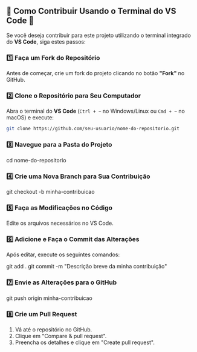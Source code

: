 

## 📌 Como Contribuir Usando o Terminal do VS Code 🚀

Se você deseja contribuir para este projeto utilizando o terminal integrado do **VS Code**, siga estes passos:

### 1️⃣ **Faça um Fork do Repositório**
Antes de começar, crie um fork do projeto clicando no botão **"Fork"** no GitHub.

### 2️⃣ **Clone o Repositório para Seu Computador**
Abra o terminal do **VS Code** (`Ctrl + ~` no Windows/Linux ou `Cmd + ~` no macOS) e execute:
```sh
git clone https://github.com/seu-usuario/nome-do-repositorio.git
```

### 3️⃣ Navegue para a Pasta do Projeto
cd nome-do-repositorio

### 4️⃣ Crie uma Nova Branch para Sua Contribuição
git checkout -b minha-contribuicao

### 5️⃣ Faça as Modificações no Código
Edite os arquivos necessários no VS Code.

### 6️⃣ Adicione e Faça o Commit das Alterações
Após editar, execute os seguintes comandos:

git add .
git commit -m "Descrição breve da minha contribuição"

### 7️⃣ Envie as Alterações para o GitHub
git push origin minha-contribuicao

### 8️⃣ Crie um Pull Request
1. Vá até o repositório no GitHub.
2. Clique em "Compare & pull request".
3. Preencha os detalhes e clique em "Create pull request".
